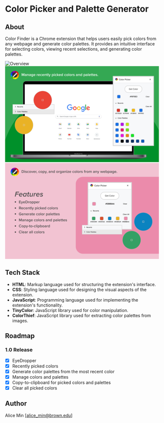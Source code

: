 # Color Picker and Palette Generator

## About
Color Finder is a Chrome extension that helps users easily pick colors from any webpage and generate color palettes. It provides an intuitive interface for selecting colors, viewing recent selections, and generating color palettes. 

![Overview](images/overview.png)
![Features](images/overview-green.png)
![Overview](images/overview3.png)

## Tech Stack
- **HTML**: Markup language used for structuring the extension's interface.
- **CSS**: Styling language used for designing the visual aspects of the extension.
- **JavaScript**: Programming language used for implementing the extension's functionality.
- **TinyColor**: JavaScript library used for color manipulation.
- **ColorThief**: JavaScript library used for extracting color palettes from images.

## Roadmap
### 1.0 Release
- [x] EyeDropper
- [x] Recently picked colors
- [x] Generate color palettes from the most recent color
- [x] Manage colors and palettes
- [x] Copy-to-clipboard for picked colors and palettes
- [x] Clear all picked colors

## Author
Alice Min [alice_min@brown.edu]

